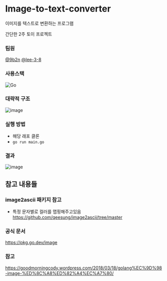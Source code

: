 # Image-to-text-converter
이미지를 텍스트로 변환하는 프로그램

간단한 2주 토이 프로젝트

### 팀원
[@9b2n](https://github.com/9b2n) [@lee-3-8](https://github.com/Lee-3-8)

### 사용스택
![Go](https://img.shields.io/badge/go-%2300ADD8.svg?style=for-the-badge&logo=go&logoColor=white)

### 대략적 구조
![image](https://github.com/Hokasonja/Image-to-text-converter/assets/42242359/0d74131a-1e5b-4e07-a8da-9e82e1805692)

### 실행 방법
- 해당 래포 클론
- `go run main.go`


### 결과
![image](https://github.com/Hokasonja/Image-to-text-converter/assets/42242359/614beb78-748e-43ff-9184-073afc0e86fc)

## 참고 내용들
### image2ascii 패키지 참고
- 특정 문자별로 컬러를 맵핑해주고있음
https://github.com/qeesung/image2ascii/tree/master


### 공식 문서
https://pkg.go.dev/image

### 참고
https://goodmorningcody.wordpress.com/2018/03/18/golang%EC%9D%98-image-%ED%8C%A8%ED%82%A4%EC%A7%80/
